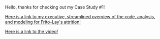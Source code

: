 Hello, thanks for checking out my Case Study #1! 

[Here is a link to my executive, streamlined overview of the code, analysis, and modeling for Frito-Lay's attrition! ](CaseStudy1_Pehlke_ExecutiveSummary.Rmd)

[Here is a link to the video!]([url](https://www.youtube.com/watch?v=IRjb7sGDiKY]))
